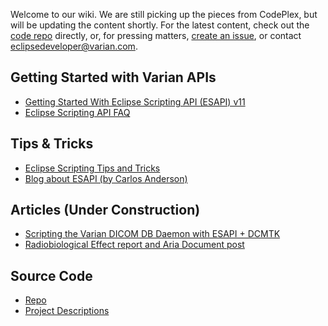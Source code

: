 Welcome to our wiki. We are still picking up the pieces from CodePlex, but will be updating the content shortly. For the latest content, check out the [code repo](https://github.com/VarianAPIs/samples) directly, or, for pressing matters, [create an issue](https://github.com/VarianAPIs/samples/issues/new), or contact [eclipsedeveloper@varian.com](mailto:eclipsedeveloper@varian.com).

## Getting Started with Varian APIs
* [Getting Started With Eclipse Scripting API (ESAPI) v11](Getting-Started-With-Eclipse-Scripting-API-(ESAPI)-v11)
* [Eclipse Scripting API FAQ](Eclipse-Scripting-API-FAQ)

## Tips & Tricks
* [Eclipse Scripting Tips and Tricks](Eclipse-Scripting-Tips-and-Tricks)
* [Blog about ESAPI (by Carlos Anderson)](http://www.carlosjanderson.com)

## Articles (Under Construction)
* [Scripting the Varian DICOM DB Daemon with ESAPI + DCMTK](Scripting-the-Varian-DICOM-DB-Daemon-with-ESAPI-+-DCMTK)
* [Radiobiological Effect report and Aria Document post](Radiobiological-Effect-report-and-Aria-Document-post)

## Source Code
* [Repo](https://github.com/VarianAPIs/samples)
* [Project Descriptions](Project-Descriptions)